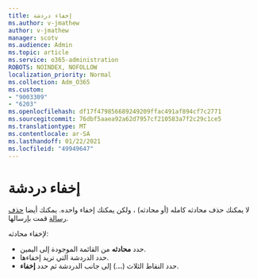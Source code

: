 ```yaml
---
title: إخفاء دردشة
ms.author: v-jmathew
author: v-jmathew
manager: scotv
ms.audience: Admin
ms.topic: article
ms.service: o365-administration
ROBOTS: NOINDEX, NOFOLLOW
localization_priority: Normal
ms.collection: Adm_O365
ms.custom:
- "9003309"
- "6203"
ms.openlocfilehash: df17f479856689249209ffac491af894cf7c2771
ms.sourcegitcommit: 76dbf5aaea92a62d7957cf210583a7f2c29c1ce5
ms.translationtype: MT
ms.contentlocale: ar-SA
ms.lasthandoff: 01/22/2021
ms.locfileid: "49949647"
---
```

# <a name="hide-a-chat"></a>إخفاء دردشة

لا يمكنك حذف محادثه كامله (أو محادثه) ، ولكن يمكنك إخفاء واحده. يمكنك أيضا [حذف رسالة](https://support.office.com/client/delete-a-message-you-have-sent-67bd76a5-04e7-46ea-9ef0-5800865cb8f3) قمت بإرسالها.

لإخفاء محادثه:

- حدد **محادثه** من القائمة الموجودة إلى اليمين.
- حدد الدردشة التي تريد إخفاءها.
- حدد النقاط الثلاث (**..**.) إلى جانب الدردشة ثم حدد **إخفاء**.
